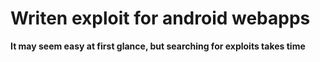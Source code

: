# Writen exploit for android webapps
**It may seem easy at first glance, but searching for exploits takes time**
